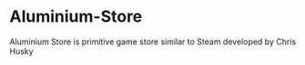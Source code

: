 # Aluminium-Store
Aluminium Store is primitive game store similar to Steam developed by Chris Husky
